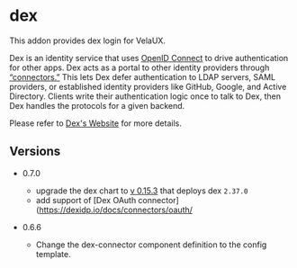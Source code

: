 # dex

This addon provides dex login for VelaUX.

Dex is an identity service that uses [OpenID Connect](https://openid.net/connect/) to drive authentication for other apps.
Dex acts as a portal to other identity providers through [“connectors.”](https://dexidp.io/docs/connectors/) This lets Dex defer authentication to LDAP servers, SAML providers, or established identity providers like GitHub, Google, and Active Directory. Clients write their authentication logic once to talk to Dex, then Dex handles the protocols for a given backend.

Please refer to [Dex's Website](https://dexidp.io/docs/) for more details.

## Versions

* 0.7.0
    * upgrade the dex chart to [v 0.15.3](https://artifacthub.io/packages/helm/dex/dex/0.15.3) that deploys dex `2.37.0`
    * add support of [Dex OAuth connector](https://dexidp.io/docs/connectors/oauth/

* 0.6.6
    * Change the dex-connector component definition to the config template.

